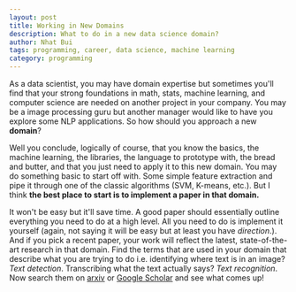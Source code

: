 ```yaml
---
layout: post
title: Working in New Domains
description: What to do in a new data science domain?
author: Nhat Bui
tags: programming, career, data science, machine learning
category: programming
---
```


As a data scientist, you may have domain expertise but sometimes
you'll find that your strong foundations in math, stats, machine learning, and computer science
are needed on another project in your company. You may be a image processing guru
but another manager would like to have you explore some NLP applications. So
how should you approach a new __domain__?

Well you conclude, logically of course, that you know the basics, the machine
learning, the libraries, the language to prototype with, the bread and
butter, and that you just need to apply it to this new domain. You may do something
basic to start off with. Some simple feature extraction and pipe it through one of
the classic algorithms (SVM, K-means, etc.). But I think __the best place to start
is to implement a paper in that domain.__

It won't be easy but it'll save time. A good paper should essentially outline everything
you need to do at a high level. All you need to do is implement it yourself (again,
  not saying it will be easy but at least you have _direction_.). And if you pick
a recent paper, your work will reflect the latest, state-of-the-art research in
that domain. Find the terms that are used in your domain that describe what you
are trying to do i.e. identifying where text is in an image? _Text detection_.
Transcribing what the text actually says? _Text recognition_. Now search them on
[arxiv](arxiv.org) or [Google Scholar](scholar.google.com) and see what comes up!
